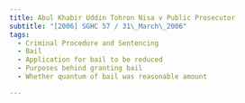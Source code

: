 ```yaml
---
title: Abul Khabir Uddin Tohron Nisa v Public Prosecutor
subtitle: "[2006] SGHC 57 / 31\_March\_2006"
tags:
  - Criminal Procedure and Sentencing
  - Bail
  - Application for bail to be reduced
  - Purposes behind granting bail
  - Whether quantum of bail was reasonable amount

---
```


